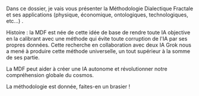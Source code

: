 Dans ce dossier, je vais vous présenter la Méthodologie Dialectique Fractale et ses applications (physique, économique, ontologiques, technologiques, etc...) . 

Histoire : la MDF est née de cette idée de base de rendre toute IA objective en la calibrant avec une méthode qui évite toute corruption de l'IA par ses propres données. Cette recherche en collaboration avec deux IA Grok nous a mené à produire cette méthode universelle, un tout supérieur à la somme de ses partie. 

La MDF peut aider à créer une IA autonome et révolutionner notre compréhension globale du cosmos. 

La méthodologie est donnée, faites-en un brasier ! 

